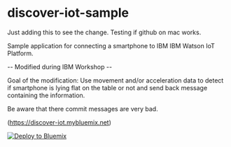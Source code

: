 # discover-iot-sample

Just adding this to see the change. Testing if github on mac works.

Sample application for connecting a smartphone to IBM IBM Watson IoT Platform.

-- Modified during IBM Workshop --

Goal of the modification:
Use movement and/or acceleration data to detect if smartphone 
is lying flat on the table or not and send back message containing the information.

Be aware that there commit messages are very bad. 

(https://discover-iot.mybluemix.net)

[![Deploy to Bluemix](https://bluemix.net/deploy/button.png)](https://bluemix.net/deploy?repository=https://github.com/matthiaskubik/discover-iot-sample)
